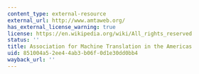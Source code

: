 ```yaml
---
content_type: external-resource
external_url: http://www.amtaweb.org/
has_external_license_warning: true
license: https://en.wikipedia.org/wiki/All_rights_reserved
status: ''
title: Association for Machine Translation in the Americas
uid: 851004a5-2ee4-4ab3-b06f-0d1e30dd0bb4
wayback_url: ''
---
```

